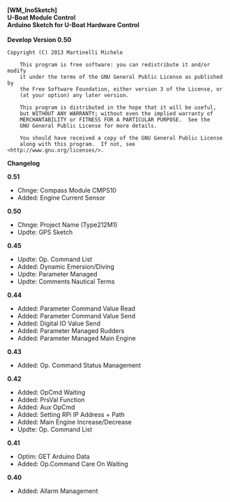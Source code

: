**[WM_InoSketch]** <br />
**U-Boat Module Control** <br />
**Arduino Sketch for U-Boat Hardware Control**<br />
<br />
**Develop Version 0.50**<br />

  	Copyright (C) 2013 Martinelli Michele

    	This program is free software: you can redistribute it and/or modify
    	it under the terms of the GNU General Public License as published by
    	the Free Software Foundation, either version 3 of the License, or
    	(at your option) any later version.

    	This program is distributed in the hope that it will be useful,
    	but WITHOUT ANY WARRANTY; without even the implied warranty of
    	MERCHANTABILITY or FITNESS FOR A PARTICULAR PURPOSE.  See the
    	GNU General Public License for more details.

    	You should have received a copy of the GNU General Public License
    	along with this program.  If not, see <http://www.gnu.org/licenses/>.


**Changelog**

**0.51**
* Chnge: Compass Module CMPS10
* Added: Engine Current Sensor

**0.50**
* Chnge: Project Name (Type212M1)
* Updte: GPS Sketch

**0.45**
* Updte: Op. Command List
* Added: Dynamic Emersion/Diving
* Updte: Parameter Managed
* Updte: Comments Nautical Terms 

**0.44**
* Added: Parameter Command Value Read
* Added: Parameter Command Value Send
* Added: Digital IO Value Send
* Added: Parameter Managed Rudders
* Added: Parameter Managed Main Engine

**0.43**
* Added: Op. Command Status Management

**0.42**
* Added: OpCmd Waiting 
* Added: PrsVal Function
* Added: Aux  OpCmd
* Added: Setting RPi IP Address + Path 
* Added: Main Engine Increase/Decrease
* Updte: Op. Command List

**0.41**
* Optim: GET Arduino Data
* Added: Op.Command Care On Waiting 

**0.40**
* Added: Allarm Management
